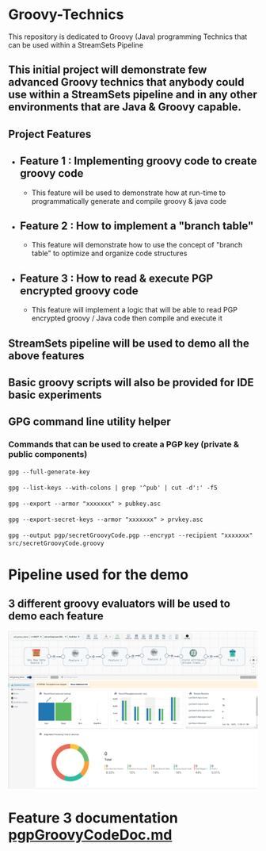 # Groovy-Technics
This repository is dedicated to Groovy (Java) programming Technics that can be used within a StreamSets Pipeline 

## This initial project will demonstrate few advanced Groovy technics that anybody could use within a StreamSets pipeline and in any other environments that are Java & Groovy capable.

## Project Features

- ## Feature 1 : Implementing groovy code to create groovy code
    - This feature will be used to demonstrate how at run-time to programmatically generate and compile groovy & java
      code
- ## Feature 2 : How to implement a "branch table"
    - This feature will demonstrate how to use the concept of "branch table" to optimize and organize code structures
- ## Feature 3 : How to read & execute PGP encrypted groovy code
    - This feature will implement a logic that will be able to read PGP encrypted groovy / Java code then compile and
      execute it

## StreamSets pipeline will be used to demo all the above features

## Basic groovy scripts will also be provided for IDE basic experiments

## GPG command line utility helper

### Commands that can be used to create a PGP key (private & public components)

````shell
gpg --full-generate-key

gpg --list-keys --with-colons | grep '^pub' | cut -d':' -f5

gpg --export --armor "xxxxxxx" > pubkey.asc

gpg --export-secret-keys --armor "xxxxxxx" > prvkey.asc

gpg --output pgp/secretGroovyCode.pgp --encrypt --recipient "xxxxxxx" src/secretGroovyCode.groovy
````

# Pipeline used for the demo

## 3 different groovy evaluators will be used to demo each feature

![Screenshot from 2025-01-10 15-05-20.png](images/Screenshot%20from%202025-01-10%2015-05-20.png)

# Feature 3 documentation [pgpGroovyCodeDoc.md](pipelinesGroovySrcCode/pgpGroovyCodeDoc.md)

